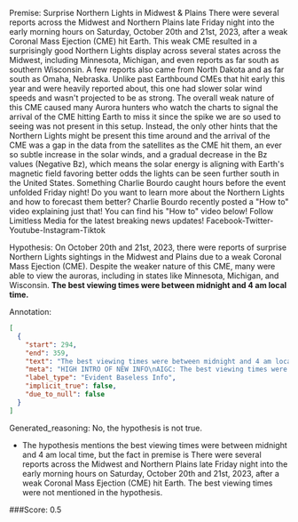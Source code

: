 
Premise:
Surprise Northern Lights in Midwest & Plains
There were several reports across the Midwest and Northern Plains late Friday night into the early morning hours on Saturday, October 20th and 21st, 2023, after a weak Coronal Mass Ejection (CME) hit Earth.
This weak CME resulted in a surprisingly good Northern Lights display across several states across the Midwest, including Minnesota, Michigan, and even reports as far south as southern Wisconsin. A few reports also came from North Dakota and as far south as Omaha, Nebraska.
Unlike past Earthbound CMEs that hit early this year and were heavily reported about, this one had slower solar wind speeds and wasn't projected to be as strong. The overall weak nature of this CME caused many Aurora hunters who watch the charts to signal the arrival of the CME hitting Earth to miss it since the spike we are so used to seeing was not present in this setup.
Instead, the only other hints that the Northern Lights might be present this time around and the arrival of the CME was a gap in the data from the satellites as the CME hit them, an ever so subtle increase in the solar winds, and a gradual decrease in the Bz values (Negative Bz), which means the solar energy is aligning with Earth's magnetic field favoring better odds the lights can be seen further south in the United States. Something Charlie Bourdo caught hours before the event unfolded Friday night!
Do you want to learn more about the Northern Lights and how to forecast them better? Charlie Bourdo recently posted a "How to" video explaining just that! You can find his "How to" video below!
Follow Limitless Media for the latest breaking news updates!
Facebook-Twitter-Youtube-Instagram-Tiktok

Hypothesis:
On October 20th and 21st, 2023, there were reports of surprise Northern Lights sightings in the Midwest and Plains due to a weak Coronal Mass Ejection (CME). Despite the weaker nature of this CME, many were able to view the auroras, including in states like Minnesota, Michigan, and Wisconsin. **The best viewing times were between midnight and 4 am local time.**

Annotation:
```json
[
  {
    "start": 294,
    "end": 359,
    "text": "The best viewing times were between midnight and 4 am local time.",
    "meta": "HIGH INTRO OF NEW INFO\nAIGC: The best viewing times were between midnight and 4 am local time.\nOriginal: This info is not mentioned in the source content.",
    "label_type": "Evident Baseless Info",
    "implicit_true": false,
    "due_to_null": false
  }
]
```

Generated_reasoning:
No, the hypothesis is not true. 
- The hypothesis mentions the best viewing times were between midnight and 4 am local time, but the fact in premise is There were several reports across the Midwest and Northern Plains late Friday night into the early morning hours on Saturday, October 20th and 21st, 2023, after a weak Coronal Mass Ejection (CME) hit Earth. The best viewing times were not mentioned in the hypothesis.

###Score:
0.5
